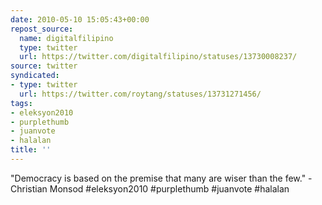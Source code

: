 ```yaml
---
date: 2010-05-10 15:05:43+00:00
repost_source:
  name: digitalfilipino
  type: twitter
  url: https://twitter.com/digitalfilipino/statuses/13730008237/
source: twitter
syndicated:
- type: twitter
  url: https://twitter.com/roytang/statuses/13731271456/
tags:
- eleksyon2010
- purplethumb
- juanvote
- halalan
title: ''
---
```


"Democracy is based on the premise that many are wiser than the few." - Christian Monsod #eleksyon2010 #purplethumb #juanvote #halalan